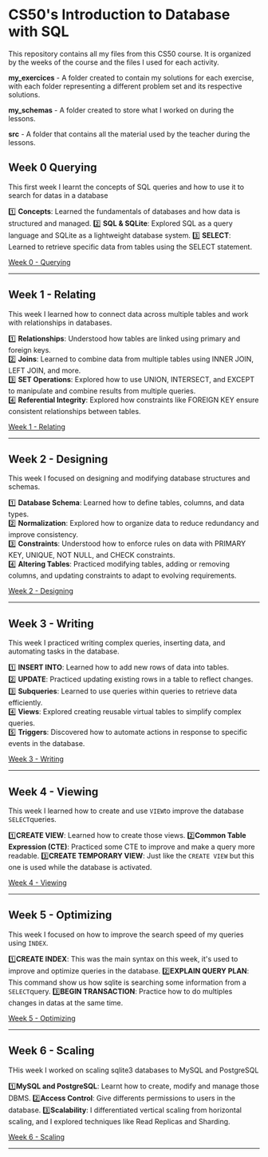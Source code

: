 # CS50's Introduction to Database with SQL

This repository contains all my files from this CS50 course.
It is organized by the weeks of the course and the files I used for each activity.

 **my_exercices** - A folder created to contain my solutions for each exercise, with each folder representing a different problem set and its respective solutions.
 
 **my_schemas** - A folder created to store what I worked on during the lessons.
 
 **src** - A folder that contains all the material used by the teacher during the lessons.


## Week 0 Querying
This first week I learnt the concepts of SQL queries and how to use it to search for datas in a database

1️⃣ **Concepts**: Learned the fundamentals of databases and how data is structured and managed.
2️⃣ **SQL & SQLite**: Explored SQL as a query language and SQLite as a lightweight database system.
3️⃣ **SELECT**: Learned to retrieve specific data from tables using the SELECT statement.

[Week 0 - Querying](https://github.com/Calixtoyago/CS50-Introduction-to-Database-with-SQL/tree/main/Week%200%20Querying)

---

## Week 1 - Relating  
This week I learned how to connect data across multiple tables and work with relationships in databases.  

1️⃣ **Relationships**: Understood how tables are linked using primary and foreign keys.  
2️⃣ **Joins**: Learned to combine data from multiple tables using INNER JOIN, LEFT JOIN, and more.  
3️⃣ **SET Operations**: Explored how to use UNION, INTERSECT, and EXCEPT to manipulate and combine results from multiple queries.  
4️⃣ **Referential Integrity**: Explored how constraints like FOREIGN KEY ensure consistent relationships between tables.  

[Week 1 - Relating](https://github.com/Calixtoyago/CS50-Introduction-to-Database-with-SQL/tree/main/Week%201%20Relating)

---

## Week 2 - Designing  
This week I focused on designing and modifying database structures and schemas.  

1️⃣ **Database Schema**: Learned how to define tables, columns, and data types.  
2️⃣ **Normalization**: Explored how to organize data to reduce redundancy and improve consistency.  
3️⃣ **Constraints**: Understood how to enforce rules on data with PRIMARY KEY, UNIQUE, NOT NULL, and CHECK constraints.  
4️⃣ **Altering Tables**: Practiced modifying tables, adding or removing columns, and updating constraints to adapt to evolving requirements.  

[Week 2 - Designing](https://github.com/Calixtoyago/CS50-Introduction-to-Database-with-SQL/tree/main/Week%202%20Designing)

---

## Week 3 - Writing  
This week I practiced writing complex queries, inserting data, and automating tasks in the database.  

1️⃣ **INSERT INTO**: Learned how to add new rows of data into tables.  
2️⃣ **UPDATE**: Practiced updating existing rows in a table to reflect changes.  
3️⃣ **Subqueries**: Learned to use queries within queries to retrieve data efficiently.  
4️⃣ **Views**: Explored creating reusable virtual tables to simplify complex queries.  
5️⃣ **Triggers**: Discovered how to automate actions in response to specific events in the database.  

[Week 3 - Writing](https://github.com/Calixtoyago/CS50-Introduction-to-Database-with-SQL/tree/main/Week%203%20Writing)

---

## Week 4 - Viewing
This week I learned how to create and use `VIEW`to improve the database `SELECT`queries.

1️⃣**CREATE VIEW**: Learned how to create those views.
2️⃣**Common Table Expression (CTE)**: Practiced some CTE to improve and make a query more readable.
3️⃣**CREATE TEMPORARY VIEW**: Just like the `CREATE VIEW` but this one is used while the database is activated.

[Week 4 - Viewing](https://github.com/Calixtoyago/CS50-Introduction-to-Database-with-SQL/tree/main/Week%204%20Viewing)

---

## Week 5 - Optimizing
This week I focused on how to improve the search speed of my queries using `INDEX`.

1️⃣**CREATE INDEX**: This was the main syntax on this week, it's used to improve and optimize queries in the database.
2️⃣**EXPLAIN QUERY PLAN**: This command show us how sqlite is searching some information from a `SELECT`query.
3️⃣**BEGIN TRANSACTION**: Practice how to do multiples changes in datas at the same time.

[Week 5 - Optimizing](https://github.com/Calixtoyago/CS50-Introduction-to-Database-with-SQL/tree/main/Week%205%20Optimizing)

---

## Week 6 - Scaling
THis week I worked on scaling sqlite3 databases to MySQL and PostgreSQL

1️⃣**MySQL and PostgreSQL**: Learnt how to create, modify and manage those DBMS.
2️⃣**Access Control**: Give differents permissions to users in the database.
3️⃣**Scalability**: I differentiated vertical scaling from horizontal scaling, and I explored techniques like Read Replicas and Sharding.

[Week 6 - Scaling](https://github.com/Calixtoyago/CS50-Introduction-to-Database-with-SQL/tree/main/Week_6_Scaling)

---
